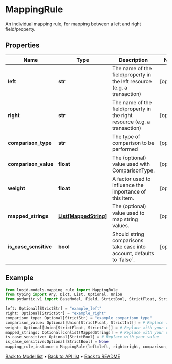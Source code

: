 # MappingRule

An individual mapping rule, for mapping between a left and right field/property.
## Properties
Name | Type | Description | Notes
------------ | ------------- | ------------- | -------------
**left** | **str** | The name of the field/property in the left resource (e.g. a transaction) | [optional] 
**right** | **str** | The name of the field/property in the right resource (e.g. a transaction) | [optional] 
**comparison_type** | **str** | The type of comparison to be performed | [optional] 
**comparison_value** | **float** | The (optional) value used with ComparisonType. | [optional] 
**weight** | **float** | A factor used to influence the importance of this item. | [optional] 
**mapped_strings** | [**List[MappedString]**](MappedString.md) | The (optional) value used to map string values. | [optional] 
**is_case_sensitive** | **bool** | Should string comparisons take case into account, defaults to &#x60;false&#x60;. | [optional] 
## Example

```python
from lusid.models.mapping_rule import MappingRule
from typing import Any, Dict, List, Optional, Union
from pydantic.v1 import BaseModel, Field, StrictBool, StrictFloat, StrictInt, StrictStr, conlist

left: Optional[StrictStr] = "example_left"
right: Optional[StrictStr] = "example_right"
comparison_type: Optional[StrictStr] = "example_comparison_type"
comparison_value: Optional[Union[StrictFloat, StrictInt]] = # Replace with your value
weight: Optional[Union[StrictFloat, StrictInt]] = # Replace with your value
mapped_strings: Optional[conlist(MappedString)] = # Replace with your value
is_case_sensitive: Optional[StrictBool] = # Replace with your value
is_case_sensitive:Optional[StrictBool] = None
mapping_rule_instance = MappingRule(left=left, right=right, comparison_type=comparison_type, comparison_value=comparison_value, weight=weight, mapped_strings=mapped_strings, is_case_sensitive=is_case_sensitive)

```

[Back to Model list](../README.md#documentation-for-models) &#8226; [Back to API list](../README.md#documentation-for-api-endpoints) &#8226; [Back to README](../README.md)

